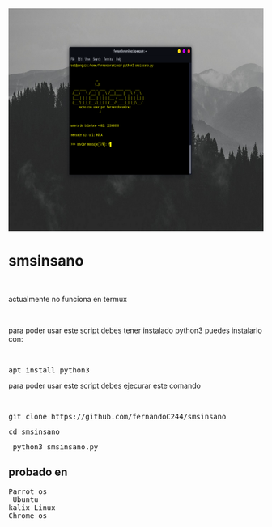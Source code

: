 <img src="fr.png" width="755" height="440" />
<h1>smsinsano</h1>
<br>
<p>actualmente no funciona en termux </p>

<br>
<p>para poder usar este script debes tener instalado python3 puedes instalarlo con:</p>
<br>
<pre>apt install python3 </pre>
<p>para poder usar este script debes ejecurar este comando</p>
<br>
<pre>git clone https://github.com/fernandoC244/smsinsano</pre>
<pre>cd smsinsano</pre>
<pre> python3 smsinsano.py </pre>

<h2>probado en </h2>
<pre>Parrot os <br> Ubuntu <br>kalix Linux<br>Chrome os</pre>
